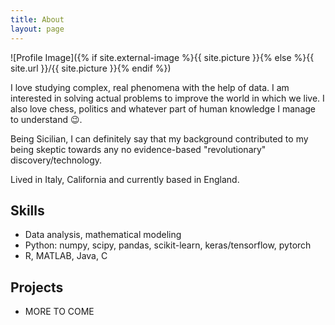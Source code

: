 ```yaml
---
title: About
layout: page
---
```

![Profile Image]({% if site.external-image %}{{ site.picture }}{% else %}{{ site.url }}/{{ site.picture }}{% endif %})

<p>I love studying complex, real phenomena with the help of data. I am interested 
in solving actual problems to improve the world in which we live. I also 
love chess, politics and whatever part of human knowledge I manage to understand 😉. </p>

<p>Being Sicilian, I can definitely say that my background contributed to my being skeptic towards 
any no evidence-based "revolutionary" discovery/technology.</p>

<p>Lived in Italy, California and currently based in England.</p>

<h2>Skills</h2>

<ul class="skill-list">
	<li>Data analysis, mathematical modeling</li>
	<li>Python: numpy, scipy, pandas, scikit-learn, keras/tensorflow, pytorch</li>
	<li>R, MATLAB, Java, C</li>
</ul>

<h2>Projects</h2>

<ul>
	<li>MORE TO COME</li>
</ul>
